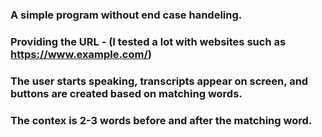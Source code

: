 ### A simple program without end case handeling.
### Providing the URL - (I tested a lot with websites such as https://www.example.com/)
### The user starts speaking, transcripts appear on screen, and buttons are created based on matching words.
### The contex is 2-3 words before and after the matching word.
